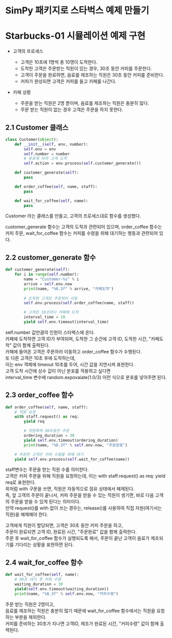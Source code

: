 # SimPy 패키지로 스타벅스 예제 만들기
# Starbucks-01 시뮬레이션 예제 구현
- 고객의 프로세스
    - 고객은 10초에 1명씩 총 10명이 도착한다.
    - 도착한 고객은 주문받는 직원이 있는 경우, 30초 동안 커피를 주문한다.
    - 고객이 주문을 완료하면, 음료를 제조하는 직원은 30초 동안 커피를 준비한다.
    - 커피가 완성되면 고객은 커피를 들고 카페를 나간다.

- 카페 상황
    - 주문을 받는 직원은 2명 뿐이며, 음료를 제조하는 직원은 충분히 많다.
    - 주문 받는 직원이 없는 경우 고객은 주문을 하지 못한다.

## 2.1 Customer 클래스
```python
class Customer(object):
    def __init__(self, env, number):
        self.env = env
        self.number = number
        # 분포에 따라 고객 도착
        self.action = env.process(self.customer_generate())

    def customer_generate(self):
        pass

    def order_coffee(self, name, staff):
        pass

    def wait_for_coffee(self, name):
        pass

```
Customer 라는 클래스를 만들고, 고객의 프로세스대로 함수를 생성했다.

customer_generate 함수는 고객의 도착과 관련되어 있으며,
order_coffee 함수는 커피 주문,
wait_for_coffee 함수는 커피를 수령을 위해 대기하는 행동과 관련되어 있다.

## 2.2 customer_generate 함수
```python
def customer_generate(self):
    for i in range(self.number):
        name = "Customer-%s" % i
        arrive = self.env.now
        print(name, "%8.3f" % arrive, "카페도착")
        
        # 도착한 고객은 주문하러 이동
        self.env.process(self.order_coffee(name, staff))

        # 고객은 10초마다 카페에 도착
        interval_time = 10
        yield self.env.timeout(interval_time)

```

self.number 값만큼의 인원이 스타벅스에 온다.  
카페에 도착하면 고객 ID가 부여되며, 도착한 그 순간에 고객 ID, 도착한 시간, "카페도착" 값이 함께 출력된다.  
카페에 들어온 고객은 주문하러 이동하고 order_coffee 함수가 수행된다.  
또 다른 고객은 10초 후에 도착하는데,  
이는 env 객체에 timeout 10초를 두어, 시간 값을 지연시켜 표현한다.  
고객 도착 시간에 상수 값이 아닌 분포를 적용하고 싶다면  
interval_time 변수에 random.expovaiate(1.0/3) 이런 식으로 분포를 넣어주면 된다.  

## 2.3 order_coffee 함수
```python
def order_coffee(self, name, staff):
    # 직원 요청
    with staff.request() as req:
        yield req

        # 직원에게 30초동안 주문
        ordering_duration = 30
        yield self.env.timeout(ordering_duration)
        print(name, "%8.3f" % self.env.now, "주문완료")

    # 주문한 고객은 커피 수령을 위해 대기
    yield self.env.process(self.wait_for_coffee(name))

```
staff변수는 주문을 받는 직원 수를 의미한다.  
고객은 커피 주문을 위해 직원을 요청하는데, 이는 with staff.request() as req: yield req로 표현한다.  
위처럼 with 구문을 쓰면, 직원은 자동적으로 점유 상태에서 해제된다.  
즉, 앞 고객의 주문이 끝나서, 커피 주문을 받을 수 있는 직원이 생기면, 바로 다음 고객의 주문을 받을 수 있게 된다는 의미이다.  
만약 request()를 with 없이 쓰는 경우는, release()를 사용하여 직접 자원(여기서는 직원)을 해제해야 한다.  

고객에게 직원이 할당되면, 고객은 30초 동안 커피 주문을 하고,  
주문이 완료되면 고객 ID, 완료된 시간, "주문완료" 값을 함께 출력한다.  
주문 후 wait_for_coffee 함수가 실행되도록 해서, 주문이 끝난 고객이 음료가 제조되기를 기다리는 상황을 표현하면 된다.  


## 2.4 wait_for_coffee 함수
```python
def wait_for_coffee(self, name):
    # 30초 대기 후 커피 수령
    waiting_duration = 30
    yield(self.env.timeout(waiting_duration))
    print(name, "%8.3f" % self.env.now, "커피수령")

```
주문 받는 직원은 2명이고,  
음료를 제조하는 직원은 충분히 많기 때문에 wait_for_coffee 함수에서는 직원을 요청하는 부분을 제외한다.  
커피를 준비하는 30초가 지나면 고객ID, 제조가 완료된 시간, "커피수령" 값이 함께 출력된다.  

